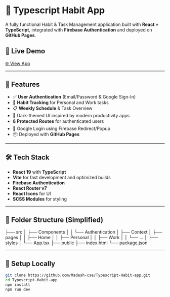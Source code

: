 # 🧠 Typescript Habit App

A fully functional Habit & Task Management application built with **React + TypeScript**, integrated with **Firebase Authentication** and deployed on **GitHub Pages**.

## 🔗 Live Demo
[🌐 View App](https://Madesh-cse.github.io/Typescript-Habit-app)

---

## 🚀 Features

- ✅ **User Authentication** (Email/Password & Google Sign-In)
- 📆 **Habit Tracking** for Personal and Work tasks
- 📋 **Weekly Schedule** & Task Overview
- 🌙 Dark-themed UI inspired by modern productivity apps
- 🔒 **Protected Routes** for authenticated users
- 🔁 Google Login using Firebase Redirect/Popup
- 📦 Deployed with **GitHub Pages**

---

## 🛠️ Tech Stack

- **React 19** with **TypeScript**
- **Vite** for fast development and optimized builds
- **Firebase Authentication**
- **React Router v7**
- **React Icons** for UI
- **SCSS Modules** for styling

---

## 📂 Folder Structure (Simplified)

├── src
│ ├── Components
│ │ └── Authentication
│ ├── Context
│ ├── pages
│ │ ├── Home
│ │ ├── Personal
│ │ ├── Work
│ │ └── ...
│ ├── styles
│ └── App.tsx
├── public
├── index.html
└── package.json

---

## 🧪 Setup Locally

```bash
git clone https://github.com/Madesh-cse/Typescript-Habit-app.git
cd Typescript-Habit-app
npm install
npm run dev
